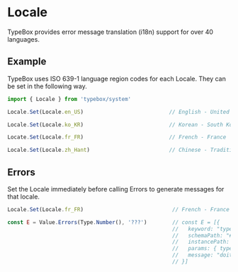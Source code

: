 # Locale

TypeBox provides error message translation (i18n) support for over 40 languages. 

## Example

TypeBox uses ISO 639-1 language region codes for each Locale. They can be set in the following way.

```typescript
import { Locale } from 'typebox/system'

Locale.Set(Locale.en_US)                           // English - United States

Locale.Set(Locale.ko_KR)                           // Korean - South Korea

Locate.Set(Locale.fr_FR)                           // French - France

Locale.Set(Locale.zh_Hant)                         // Chinese - Traditional
```


## Errors

Set the Locale immediately before calling Errors to generate messages for that locale.

```typescript
Locale.Set(Locale.fr_FR)                            // French - France

const E = Value.Errors(Type.Number(), '???')        // const E = [{
                                                    //   keyword: "type",
                                                    //   schemaPath: "#/type",      
                                                    //   instancePath: "",
                                                    //   params: { type: "number" },
                                                    //   message: "doit être number"   
                                                    // }]
```
